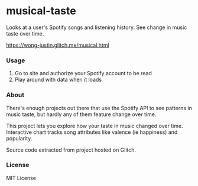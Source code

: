 # musical-taste
Looks at a user's Spotify songs and listening history. See change in music taste over time.

https://wong-justin.glitch.me/musical.html

### Usage
1. Go to site and authorize your Spotify account to be read
2. Play around with data when it loads

### About
There's enough projects out there that use the Spotify API to see patterns in music taste, 
but hardly any of them feature change over time. 

This project lets you explore how your taste in music changed over time. 
Interactive chart tracks song attributes like valence (ie happiness) and popularity.

Source code extracted from project hosted on Glitch.

### License
MIT License